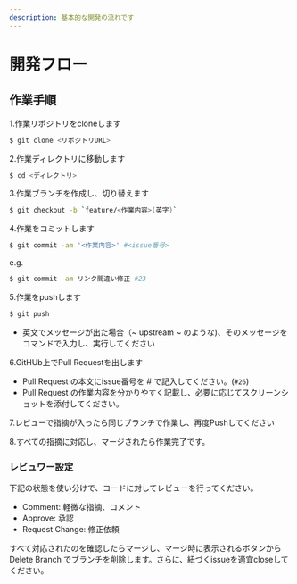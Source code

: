 ```yaml
---
description: 基本的な開発の流れです
---
```


# 開発フロー

## 作業手順

1.作業リポジトリをcloneします

```bash
$ git clone <リポジトリURL>
```

2.作業ディレクトリに移動します

```bash
$ cd <ディレクトリ>
```

3.作業ブランチを作成し、切り替えます

```bash
$ git checkout -b `feature/<作業内容>(英字)`
```

4.作業をコミットします

```bash
$ git commit -am '<作業内容>' #<issue番号>
```

e.g.

```bash
$ git commit -am リンク間違い修正 #23
```

5.作業をpushします

```bash
$ git push
```

* 英文でメッセージが出た場合（~ upstream ~ のような\)、そのメッセージをコマンドで入力し、実行してください

6.GitHUb上でPull Requestを出します

* Pull Request の本文にissue番号を \# で記入してください。\(`#26`\)
* Pull Request の作業内容を分かりやすく記載し、必要に応じてスクリーンショットを添付してください。

7.レビューで指摘が入ったら同じブランチで作業し、再度Pushしてください

8.すべての指摘に対応し、マージされたら作業完了です。

### レビュワー設定

下記の状態を使い分けで、コードに対してレビューを行ってください。

* Comment: 軽微な指摘、コメント
* Approve: 承認
* Request Change: 修正依頼

すべて対応されたのを確認したらマージし、マージ時に表示されるボタンから Delete Branch でブランチを削除します。さらに、紐づくissueを適宜closeしてください。

